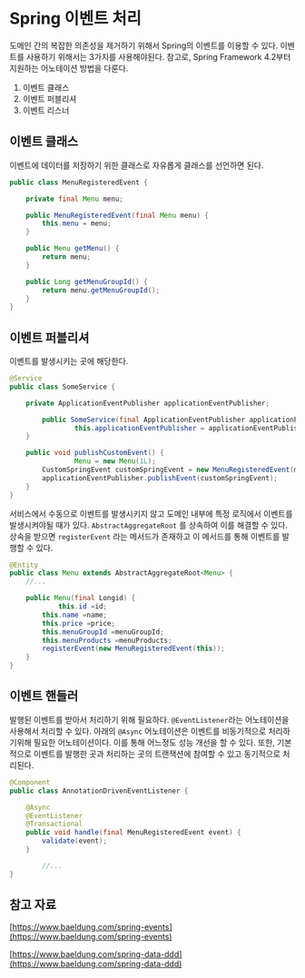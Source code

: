 # Spring 이벤트 처리

도메인 간의 복잡한 의존성을 제거하기 위해서 Spring의 이벤트를 이용할 수 있다. 이벤트를 사용하기 위해서는 3가지를 사용해야된다. 참고로, Spring Framework 4.2부터 지원하는 어노테이션 방법을 다룬다.

1. 이벤트 클래스
2. 이벤트 퍼블리셔
3. 이벤트 리스너

## 이벤트 클래스

이벤트에 데이터를 저장하기 위한 클래스로 자유롭게 클래스를 선언하면 된다.

```java
public class MenuRegisteredEvent {

    private final Menu menu;

    public MenuRegisteredEvent(final Menu menu) {
        this.menu = menu;
    }

    public Menu getMenu() {
        return menu;
    }

    public Long getMenuGroupId() {
        return menu.getMenuGroupId();
    }
}
```

## 이벤트 퍼블리셔

이벤트를 발생시키는 곳에 해당한다. 

```java
@Service
public class SomeService {

    private ApplicationEventPublisher applicationEventPublisher;

		public SomeService(final ApplicationEventPublisher applicationEvnetPublisher) {
				this.applicationEventPublisher = applicationEventPublisher;
	}

    public void publishCustomEvent() {
				Menu = new Menu(1L);
        CustomSpringEvent customSpringEvent = new MenuRegisteredEvent(menu);
        applicationEventPublisher.publishEvent(customSpringEvent);
    }
}
```

서비스에서 수동으로 이벤트를 발생시키지 않고 도메인 내부에 특정 로직에서 이벤트를 발생시켜야될 때가 있다. `AbstractAggregateRoot` 를 상속하여 이를 해결할 수 있다. 상속을 받으면 `registerEvent` 라는 메서드가 존재하고 이 메서드를 통해 이벤트를 발행할 수 있다.

```java
@Entity
public class Menu extends AbstractAggregateRoot<Menu> {
	//...

	public Menu(final Longid) {
			this.id =id;
	    this.name =name;
	    this.price =price;
	    this.menuGroupId =menuGroupId;
	    this.menuProducts =menuProducts;
	    registerEvent(new MenuRegisteredEvent(this));
	}
}
```

## 이벤트 핸들러

발행된 이벤트를 받아서 처리하기 위해 필요하다. `@EventListener`라는 어노테이션을 사용해서 처리할 수 있다. 아래의 `@Async` 어노테이션은 이벤트를 비동기적으로 처리하기위해 필요한 어노테이션이다. 이를 통해 어느정도 성능 개선을 할 수 있다. 또한, 기본적으로 이벤트를 발행한 곳과 처리하는 곳의 트랜잭션에 참여할 수 있고 동기적으로 처리된다.

```java
@Component
public class AnnotationDrivenEventListener {

    @Async
    @EventListener
    @Transactional
    public void handle(final MenuRegisteredEvent event) {
        validate(event);
    }

		//...
}
```

## 참고 자료

[https://www.baeldung.com/spring-events](https://www.baeldung.com/spring-events)

[https://www.baeldung.com/spring-data-ddd](https://www.baeldung.com/spring-data-ddd)